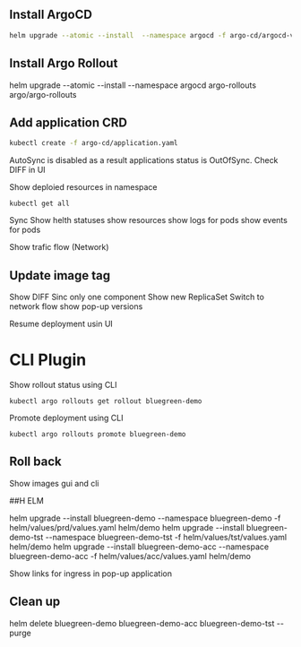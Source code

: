 ## Install ArgoCD

```bash
helm upgrade --atomic --install  --namespace argocd -f argo-cd/argocd-values.yaml argocd argo/argo-cd
```
## Install Argo Rollout
helm upgrade --atomic --install  --namespace argocd argo-rollouts argo/argo-rollouts
## Add application CRD

```bash
kubectl create -f argo-cd/application.yaml
```

AutoSync is disabled as a result applications status is OutOfSync. 
Check DIFF in UI

Show deploied resources in namespace
```
kubectl get all
```

Sync
Show helth statuses
show resources
show logs for pods
show events for pods

Show trafic flow (Network)

## Update image tag

Show DIFF
Sinc only one component
Show new ReplicaSet
Switch to network flow
show pop-up versions


Resume deployment usin UI


# CLI Plugin
Show rollout status using CLI
```
kubectl argo rollouts get rollout bluegreen-demo
```

Promote deployment using CLI
```
kubectl argo rollouts promote bluegreen-demo
```

## Roll back
Show images gui and cli


##H ELM

helm upgrade --install bluegreen-demo  --namespace bluegreen-demo  -f helm/values/prd/values.yaml helm/demo
helm upgrade --install bluegreen-demo-tst  --namespace bluegreen-demo-tst -f helm/values/tst/values.yaml helm/demo
helm upgrade --install bluegreen-demo-acc  --namespace bluegreen-demo-acc -f helm/values/acc/values.yaml helm/demo


Show links for ingress in pop-up  application



## Clean up
helm delete bluegreen-demo bluegreen-demo-acc bluegreen-demo-tst --purge 